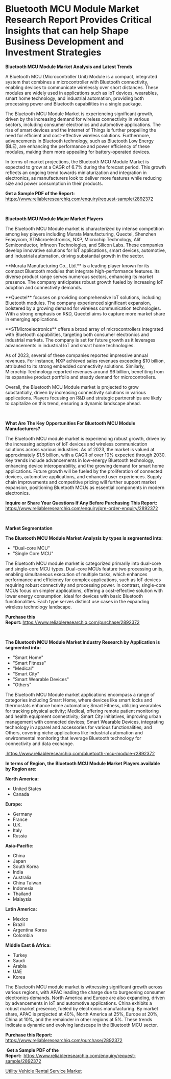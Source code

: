 <p><h1>Bluetooth MCU Module Market Research Report Provides Critical Insights that can help Shape Business Development and Investment Strategies</h1></p><p><strong>Bluetooth MCU Module Market Analysis and Latest Trends</strong></p>
<p><p>A Bluetooth MCU (Microcontroller Unit) Module is a compact, integrated system that combines a microcontroller with Bluetooth connectivity, enabling devices to communicate wirelessly over short distances. These modules are widely used in applications such as IoT devices, wearables, smart home technology, and industrial automation, providing both processing power and Bluetooth capabilities in a single package.</p><p>The Bluetooth MCU Module Market is experiencing significant growth, driven by the increasing demand for wireless connectivity in various sectors, including consumer electronics and automotive applications. The rise of smart devices and the Internet of Things is further propelling the need for efficient and cost-effective wireless solutions. Furthermore, advancements in Bluetooth technology, such as Bluetooth Low Energy (BLE), are enhancing the performance and power efficiency of these modules, making them more appealing for battery-operated devices. </p><p>In terms of market projections, the Bluetooth MCU Module Market is expected to grow at a CAGR of 6.7% during the forecast period. This growth reflects an ongoing trend towards miniaturization and integration in electronics, as manufacturers look to deliver more features while reducing size and power consumption in their products.</p></p>
<p><strong>Get a Sample PDF of the Report:&nbsp;</strong> <a href="https://www.reliableresearchiq.com/enquiry/request-sample/2892372?utm_campaign=2278&utm_medium=2&utm_source=Github&utm_content=ia&utm_term=15032025&utm_id=bluetooth-mcu-module">https://www.reliableresearchiq.com/enquiry/request-sample/2892372</a></p>
<p>&nbsp;</p>
<p><strong>Bluetooth MCU Module Major Market Players</strong></p>
<p><p>The Bluetooth MCU Module market is characterized by intense competition among key players including Murata Manufacturing, Quectel, Shenzhen Feasycom, STMicroelectronics, NXP, Microchip Technology, Alif Semiconductor, Infineon Technologies, and Silicon Labs. These companies develop innovative solutions for IoT applications, smart devices, automotive, and industrial automation, driving substantial growth in the sector.</p><p>**Murata Manufacturing Co., Ltd.** is a leading player known for its compact Bluetooth modules that integrate high-performance features. Its diverse product range serves numerous sectors, enhancing its market presence. The company anticipates robust growth fueled by increasing IoT adoption and connectivity demands.</p><p>**Quectel** focuses on providing comprehensive IoT solutions, including Bluetooth modules. The company experienced significant expansion, bolstered by a growing demand for wireless communication technologies. With a strong emphasis on R&D, Quectel aims to capture more market share in emerging applications.</p><p>**STMicroelectronics** offers a broad array of microcontrollers integrated with Bluetooth capabilities, targeting both consumer electronics and industrial markets. The company is set for future growth as it leverages advancements in industrial IoT and smart home technologies.</p><p>As of 2023, several of these companies reported impressive annual revenues. For instance, NXP achieved sales revenues exceeding $10 billion, attributed to its strong embedded connectivity solutions. Similarly, Microchip Technology reported revenues around $6 billion, benefiting from its expansive product portfolio and steady demand for microcontrollers.</p><p>Overall, the Bluetooth MCU Module market is projected to grow substantially, driven by increasing connectivity solutions in various applications. Players focusing on R&D and strategic partnerships are likely to capitalize on this trend, ensuring a dynamic landscape ahead.</p></p>
<p>&nbsp;</p>
<p><strong>What Are The Key Opportunities For Bluetooth MCU Module Manufacturers?</strong></p>
<p><p>The Bluetooth MCU module market is experiencing robust growth, driven by the increasing adoption of IoT devices and wireless communication solutions across various industries. As of 2023, the market is valued at approximately $1.5 billion, with a CAGR of over 10% expected through 2030. Key trends include advancements in low-energy Bluetooth technology, enhancing device interoperability, and the growing demand for smart home applications. Future growth will be fueled by the proliferation of connected devices, automotive applications, and enhanced user experiences. Supply chain improvements and competitive pricing will further support market expansion, positioning Bluetooth MCUs as essential components in modern electronics.</p></p>
<p><strong>Inquire or Share Your Questions If Any Before Purchasing This Report:</strong> <a href="https://www.reliableresearchiq.com/enquiry/pre-order-enquiry/2892372?utm_campaign=2278&utm_medium=2&utm_source=Github&utm_content=ia&utm_term=15032025&utm_id=bluetooth-mcu-module">https://www.reliableresearchiq.com/enquiry/pre-order-enquiry/2892372</a></p>
<p>&nbsp;</p>
<p><strong>Market Segmentation</strong></p>
<p><strong>The Bluetooth MCU Module Market Analysis by types is segmented into:</strong></p>
<p><ul><li>"Dual-core MCU"</li><li>"Single Core MCU"</li></ul></p>
<p><p>The Bluetooth MCU module market is categorized primarily into dual-core and single-core MCU types. Dual-core MCUs feature two processing units, enabling simultaneous execution of multiple tasks, which enhances performance and efficiency for complex applications, such as IoT devices requiring robust connectivity and processing power. In contrast, single-core MCUs focus on simpler applications, offering a cost-effective solution with lower energy consumption, ideal for devices with basic Bluetooth functionalities. Each type serves distinct use cases in the expanding wireless technology landscape.</p></p>
<p><strong>Purchase this Report:&nbsp;</strong><a href="https://www.reliableresearchiq.com/purchase/2892372?utm_campaign=2278&utm_medium=2&utm_source=Github&utm_content=ia&utm_term=15032025&utm_id=bluetooth-mcu-module">https://www.reliableresearchiq.com/purchase/2892372</a></p>
<p>&nbsp;</p>
<p><strong>The Bluetooth MCU Module Market Industry Research by Application is segmented into:</strong></p>
<p><ul><li>"Smart Home"</li><li>"Smart Fitness"</li><li>"Medical"</li><li>"Smart City"</li><li>"Smart Wearable Devices"</li><li>"Others"</li></ul></p>
<p><p>The Bluetooth MCU Module market applications encompass a range of categories including Smart Home, where devices like smart locks and thermostats enhance home automation; Smart Fitness, utilizing wearables for tracking physical activity; Medical, offering remote patient monitoring and health equipment connectivity; Smart City initiatives, improving urban management with connected devices; Smart Wearable Devices, integrating technology in apparel and accessories for various functionalities; and Others, covering niche applications like industrial automation and environmental monitoring that leverage Bluetooth technology for connectivity and data exchange.</p></p>
<p><a href="https://www.reliableresearchiq.com/bluetooth-mcu-module-r2892372?utm_campaign=2278&utm_medium=2&utm_source=Github&utm_content=ia&utm_term=15032025&utm_id=bluetooth-mcu-module">&nbsp;https://www.reliableresearchiq.com/bluetooth-mcu-module-r2892372</a></p>
<p><strong>In terms of Region, the Bluetooth MCU Module Market Players available by Region are:</strong></p>
<p>
    <p> <strong> North America: </strong>
        <ul>
            <li>United States</li>
            <li>Canada</li>
        </ul>
        </p> 
    <p> <strong> Europe: </strong>
        <ul>
            <li>Germany</li>
            <li>France</li>
            <li>U.K.</li>
            <li>Italy</li>
            <li>Russia</li>
        </ul>
        </p> 
    <p> <strong> Asia-Pacific: </strong>
        <ul>
            <li>China</li>
            <li>Japan</li>
            <li>South Korea</li>
            <li>India</li>
            <li>Australia</li>
            <li>China Taiwan</li>
            <li>Indonesia</li>
            <li>Thailand</li>
            <li>Malaysia</li>
        </ul>
        </p> 
    <p> <strong> Latin America: </strong>
        <ul>
            <li>Mexico</li>
            <li>Brazil</li>
            <li>Argentina Korea</li>
            <li>Colombia</li>
        </ul>
        </p> 
    <p> <strong> Middle East & Africa: </strong>
        <ul>
            <li>Turkey</li>
            <li>Saudi</li>
            <li>Arabia</li>
            <li>UAE</li>
            <li>Korea</li>
        </ul>
    </p>
    </p>
<p><p>The Bluetooth MCU module market is witnessing significant growth across various regions, with APAC leading the charge due to burgeoning consumer electronics demands. North America and Europe are also expanding, driven by advancements in IoT and automotive applications. China exhibits a robust market presence, fueled by electronics manufacturing. By market share, APAC is projected at 40%, North America at 25%, Europe at 20%, China at 10%, and the remainder in other regions at 5%. These trends indicate a dynamic and evolving landscape in the Bluetooth MCU sector.</p></p>
<p><strong>Purchase this Report: </strong><a href="https://www.reliableresearchiq.com/purchase/2892372?utm_campaign=2278&utm_medium=2&utm_source=Github&utm_content=ia&utm_term=15032025&utm_id=bluetooth-mcu-module">https://www.reliableresearchiq.com/purchase/2892372</a></p>
<p>&nbsp;<strong>Get a Sample PDF of the Report:&nbsp;&nbsp;</strong><a href="https://www.reliableresearchiq.com/enquiry/request-sample/2892372?utm_campaign=2278&utm_medium=2&utm_source=Github&utm_content=ia&utm_term=15032025&utm_id=bluetooth-mcu-module">https://www.reliableresearchiq.com/enquiry/request-sample/2892372</a></p>
<p><strong></strong></p>
<p><p><a href="https://github.com/sca704osol/Market-Research-Report-List-1/blob/main/utility-vehicle-rental-service-market.md?utm_campaign=2278&utm_medium=2&utm_source=Github&utm_content=ia&utm_term=15032025&utm_id=bluetooth-mcu-module">Utility Vehicle Rental Service Market</a></p></p>